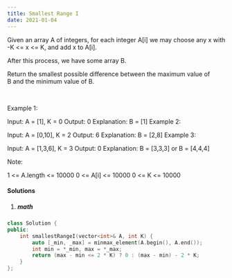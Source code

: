 ```yaml
---
title: Smallest Range I
date: 2021-01-04
---
```

Given an array A of integers, for each integer A[i] we may choose any x with -K <= x <= K, and add x to A[i].

After this process, we have some array B.

Return the smallest possible difference between the maximum value of B and the minimum value of B.

 

Example 1:

Input: A = [1], K = 0
Output: 0
Explanation: B = [1]
Example 2:

Input: A = [0,10], K = 2
Output: 6
Explanation: B = [2,8]
Example 3:

Input: A = [1,3,6], K = 3
Output: 0
Explanation: B = [3,3,3] or B = [4,4,4]
 

Note:

1 <= A.length <= 10000
0 <= A[i] <= 10000
0 <= K <= 10000

#### Solutions

1. ##### math

```cpp
class Solution {
public:
    int smallestRangeI(vector<int>& A, int K) {
        auto [_min, _max] = minmax_element(A.begin(), A.end());
        int min = *_min, max = *_max;
        return (max - min <= 2 * K) ? 0 : (max - min) - 2 * K;
    }
};
```